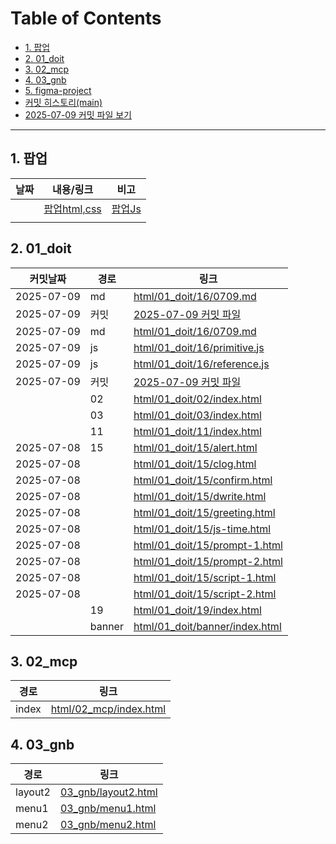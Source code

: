 # Table of Contents <!-- omit in toc -->
- [1. 팝업](#1-팝업)
- [2. 01_doit](#2-01_doit)
- [3. 02_mcp](#3-02_mcp)
- [4. 03_gnb](#4-03_gnb)
- [5. figma-project](https://github.com/qwerewqwerew/figmaTohtml.git)
- [커밋 히스토리(main)](https://github.com/qwerewqwerew/mbc/commits/main)
- [2025-07-09 커밋 파일 보기](https://github.com/qwerewqwerew/mbc/commit/959a736e69cdcbf1b59489203dbcb33afe9c86b9)


---
## 1. 팝업
| 날짜 | 내용/링크                           | 비고                          |
| ---- | ----------------------------------- | ----------------------------- |
|      | [팝업html,css](03_gnb/layout2.html) | [팝업Js](03_gnb\script\js.js) |
|      |                                     |                               |

## 2. 01_doit
| 커밋날짜   | 경로   | 링크                                                             |
| ---------- | ------ | ---------------------------------------------------------------- |
| 2025-07-09 | md     | [html/01_doit/16/0709.md](html/01_doit/16/0709.md)               |
| 2025-07-09 | 커밋   | [2025-07-09 커밋 파일](https://github.com/qwerewqwerew/mbc/commit/959a736e69cdcbf1b59489203dbcb33afe9c86b9) |
| 2025-07-09 | md     | [html/01_doit/16/0709.md](html/01_doit/16/0709.md)               |
| 2025-07-09 | js     | [html/01_doit/16/primitive.js](html/01_doit/16/primitive.js)      |
| 2025-07-09 | js     | [html/01_doit/16/reference.js](html/01_doit/16/reference.js)      |
| 2025-07-09 | 커밋   | [2025-07-09 커밋 파일](https://github.com/yeonnie2/mbc/commit/5f13db3e2e2e2e2e2e2e2e2e2e2e2e2e2e2e2e2e2) |
|            | 02     | [html/01_doit/02/index.html](html/01_doit/02/index.html)         |
|            | 03     | [html/01_doit/03/index.html](html/01_doit/03/index.html)         |
|            | 11     | [html/01_doit/11/index.html](html/01_doit/11/index.html)         |
| 2025-07-08 | 15     | [html/01_doit/15/alert.html](html/01_doit/15/alert.html)         |
| 2025-07-08 |        | [html/01_doit/15/clog.html](html/01_doit/15/clog.html)           |
| 2025-07-08 |        | [html/01_doit/15/confirm.html](html/01_doit/15/confirm.html)     |
| 2025-07-08 |        | [html/01_doit/15/dwrite.html](html/01_doit/15/dwrite.html)       |
| 2025-07-08 |        | [html/01_doit/15/greeting.html](html/01_doit/15/greeting.html)   |
| 2025-07-08 |        | [html/01_doit/15/js-time.html](html/01_doit/15/js-time.html)     |
| 2025-07-08 |        | [html/01_doit/15/prompt-1.html](html/01_doit/15/prompt-1.html)   |
| 2025-07-08 |        | [html/01_doit/15/prompt-2.html](html/01_doit/15/prompt-2.html)   |
| 2025-07-08 |        | [html/01_doit/15/script-1.html](html/01_doit/15/script-1.html)   |
| 2025-07-08 |        | [html/01_doit/15/script-2.html](html/01_doit/15/script-2.html)   |
|            | 19     | [html/01_doit/19/index.html](html/01_doit/19/index.html)         |
|            | banner | [html/01_doit/banner/index.html](html/01_doit/banner/index.html) |


## 3. 02_mcp
| 경로  | 링크                                             |
| ----- | ------------------------------------------------ |
| index | [html/02_mcp/index.html](html/02_mcp/index.html) |

## 4. 03_gnb
| 경로    | 링크                                       |
| ------- | ------------------------------------------ |
| layout2 | [03_gnb/layout2.html](03_gnb/layout2.html) |
| menu1   | [03_gnb/menu1.html](03_gnb/menu1.html)     |
| menu2   | [03_gnb/menu2.html](03_gnb/menu2.html)     |
